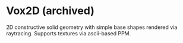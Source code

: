 # Vox2D (archived)

2D constructive solid geometry with simple base shapes rendered via raytracing.
Supports textures via ascii-based PPM.
